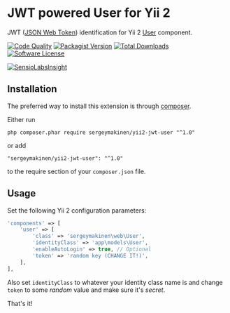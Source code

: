 # JWT powered User for Yii 2

JWT ([JSON Web Token](https://jwt.io)) identification for Yii 2 [User](http://www.yiiframework.com/doc-2.0/yii-web-user.html) component.

[![Code Quality](https://img.shields.io/scrutinizer/g/sergeymakinen/yii2-jwt-user.svg?style=flat-square)](https://scrutinizer-ci.com/g/sergeymakinen/yii2-jwt-user) [![Packagist Version](https://img.shields.io/packagist/v/sergeymakinen/yii2-jwt-user.svg?style=flat-square)](https://packagist.org/packages/sergeymakinen/yii2-jwt-user) [![Total Downloads](https://img.shields.io/packagist/dt/sergeymakinen/yii2-jwt-user.svg?style=flat-square)](https://packagist.org/packages/sergeymakinen/yii2-jwt-user) [![Software License](https://img.shields.io/badge/license-MIT-brightgreen.svg?style=flat-square)](LICENSE)

[![SensioLabsInsight](https://insight.sensiolabs.com/projects/edadf97f-95ba-4998-b832-ed30ca6e1014/big.png)](https://insight.sensiolabs.com/projects/edadf97f-95ba-4998-b832-ed30ca6e1014)

## Installation

The preferred way to install this extension is through [composer](https://getcomposer.org/download/).

Either run

```
php composer.phar require sergeymakinen/yii2-jwt-user "^1.0"
```

or add

```
"sergeymakinen/yii2-jwt-user": "^1.0"
```

to the require section of your `composer.json` file.

## Usage

Set the following Yii 2 configuration parameters:

```php
'components' => [
    'user' => [
        'class' => 'sergeymakinen\web\User',
        'identityClass' => 'app\models\User',
        'enableAutoLogin' => true, // Optional
        'token' => 'random key (CHANGE IT!)',
    ],
],
```

Also set `identityClass` to whatever your identity class name is and change `token` to some *random* value and make sure it's *secret*.

That's it!
